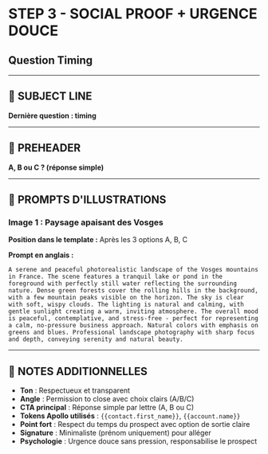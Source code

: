 # STEP 3 - SOCIAL PROOF + URGENCE DOUCE
## Question Timing

---

## 📧 SUBJECT LINE
**Dernière question : timing**

---

## 📧 PREHEADER
**A, B ou C ? (réponse simple)**

---

## 🎨 PROMPTS D'ILLUSTRATIONS

### Image 1 : Paysage apaisant des Vosges
**Position dans le template :** Après les 3 options A, B, C

**Prompt en anglais :**
```
A serene and peaceful photorealistic landscape of the Vosges mountains in France. The scene features a tranquil lake or pond in the foreground with perfectly still water reflecting the surrounding nature. Dense green forests cover the rolling hills in the background, with a few mountain peaks visible on the horizon. The sky is clear with soft, wispy clouds. The lighting is natural and calming, with gentle sunlight creating a warm, inviting atmosphere. The overall mood is peaceful, contemplative, and stress-free - perfect for representing a calm, no-pressure business approach. Natural colors with emphasis on greens and blues. Professional landscape photography with sharp focus and depth, conveying serenity and natural beauty.
```

---

## 📝 NOTES ADDITIONNELLES
- **Ton** : Respectueux et transparent
- **Angle** : Permission to close avec choix clairs (A/B/C)
- **CTA principal** : Réponse simple par lettre (A, B ou C)
- **Tokens Apollo utilisés** : `{{contact.first_name}}`, `{{account.name}}`
- **Point fort** : Respect du temps du prospect avec option de sortie claire
- **Signature** : Minimaliste (prénom uniquement) pour alléger
- **Psychologie** : Urgence douce sans pression, responsabilise le prospect
